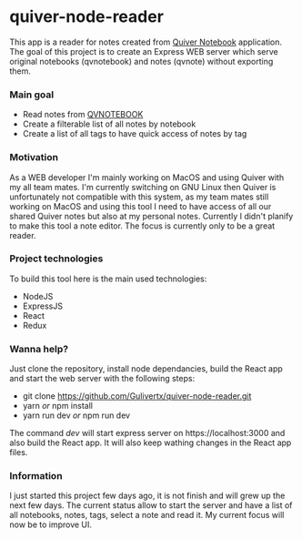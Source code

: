 # quiver-node-reader
This app is a reader for notes created from [Quiver Notebook](http://happenapps.com/) application.
The goal of this project is to create an Express WEB server which serve original notebooks (qvnotebook) and notes (qvnote) without exporting them.

### Main goal
* Read notes from [QVNOTEBOOK](https://github.com/HappenApps/Quiver/wiki/Quiver-Data-Format)
* Create a filterable list of all notes by notebook
* Create a list of all tags to have quick access of notes by tag

### Motivation
As a WEB developer I'm mainly working on MacOS and using Quiver with my all team mates.
I'm currently switching on GNU Linux then Quiver is unfortunately not compatible with this system, as my team mates still working on MacOS and using this tool I need to have access of all our shared Quiver notes but also at my personal notes.
Currently I didn't planify to make this tool a note editor. The focus is currently only to be a great reader.

### Project technologies
To build this tool here is the main used technologies:
* NodeJS
* ExpressJS
* React
* Redux

### Wanna help?
Just clone the repository, install node dependancies, build the React app and start the web server with the following steps:
* git clone https://github.com/Gulivertx/quiver-node-reader.git
* yarn *or* npm install
* yarn run dev *or* npm run dev

The command *dev* will start express server on https://localhost:3000 and also build the React app. It will also keep wathing changes in the React app files.

### Information
I just started this project few days ago, it is not finish and will grew up the next few days.
The current status allow to start the server and have a list of all notebooks, notes, tags, select a note and read it.
My current focus will now be to improve UI.
